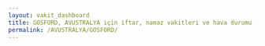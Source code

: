```yaml
---
layout: vakit_dashboard
title: GOSFORD, AVUSTRALYA için iftar, namaz vakitleri ve hava durumu - ilçe/eyalet seç
permalink: /AVUSTRALYA/GOSFORD/
---
```


<script type="text/javascript">
  var GLOBAL_COUNTRY = 'AVUSTRALYA';
  var GLOBAL_CITY = 'GOSFORD';
  var GLOBAL_STATE = '';
  var lat = 72;
  var lon = 21;
</script>
